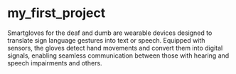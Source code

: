 # my_first_project
Smartgloves for the deaf and dumb are wearable devices designed to translate sign language gestures into text or speech. Equipped with sensors, the gloves detect hand movements and convert them into digital signals, enabling seamless communication between those with hearing and speech impairments and others.
